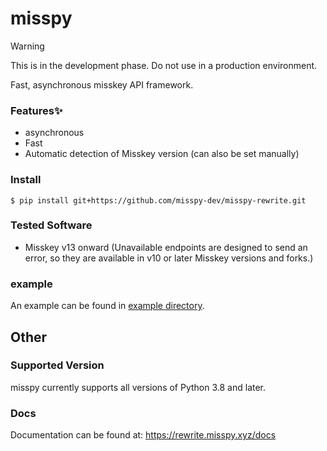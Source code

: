 # misspy
> [!WARNING]
> This is in the development phase. Do not use in a production environment.

Fast, asynchronous misskey API framework.

### Features✨
- asynchronous
- Fast
- Automatic detection of Misskey version (can also be set manually)

### Install
```
$ pip install git+https://github.com/misspy-dev/misspy-rewrite.git
```

### Tested Software
- Misskey v13 onward (Unavailable endpoints are designed to send an error, so they are available in v10 or later Misskey versions and forks.)

### example
An example can be found in [example directory](/example).

## Other

### Supported Version
misspy currently supports all versions of Python 3.8 and later.

### Docs
Documentation can be found at: https://rewrite.misspy.xyz/docs
